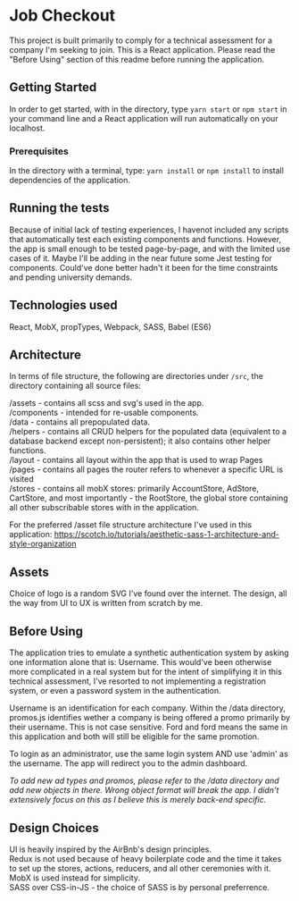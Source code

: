 # Job Checkout

This project is built primarily to comply for a technical assessment for a company I'm seeking to join. This is a React application. Please read the "Before Using" section of this readme before running the application.

## Getting Started

In order to get started, with in the directory, type `yarn start` or `npm start` in your command line and a React application will run automatically on your localhost.

### Prerequisites

In the directory with a terminal, type:
```yarn install``` or
```npm install``` to install dependencies of the application.


## Running the tests

Because of initial lack of testing experiences, I havenot included any scripts that automatically test each existing components and functions. However, the app is small enough to be tested page-by-page, and with the limited use cases of it. Maybe I'll be adding in the near future some Jest testing for components. Could've done better hadn't it been for the time constraints and pending university demands.

## Technologies used

React, MobX, propTypes, Webpack, SASS, Babel (ES6)

## Architecture

In terms of file structure, the following are directories under `/src`, the directory containing all source files:

/assets - contains all scss and svg's used in the app.<br />
/components - intended for re-usable components.<br />
/data - contains all prepopulated data.<br />
/helpers - contains all CRUD helpers for the populated data (equivalent to a database backend except non-persistent); it also contains other helper functions.<br />
/layout - contains all layout within the app that is used to wrap Pages<br />
/pages - contains all pages the router refers to whenever a specific URL is visited<br />
/stores - contains all mobX stores: primarily AccountStore, AdStore, CartStore, and most importantly - the RootStore, the global store containing all other subscribable stores with in the application.<br />

For the preferred /asset file structure architecture I've used in this application: https://scotch.io/tutorials/aesthetic-sass-1-architecture-and-style-organization

## Assets

Choice of logo is a random SVG I've found over the internet. The design, all the way from UI to UX is written from scratch by me.

## Before Using

The application tries to emulate a synthetic authentication system by asking one information alone that is: Username. This would've been otherwise more complicated in a real system but for the intent of simplifying it in this technical assessment, I've resorted to not implementing a registration system, or even a password system in the authentication.

Username is an identification for each company. Within the /data directory, promos.js identifies wether a company is being offered a promo primarily by their username. This is not case sensitive. Ford and ford means the same in this application and both will still be eligible for the same promotion.

To login as an administrator, use the same login system AND use 'admin' as the username. The app will redirect you to the admin dashboard.

*To add new ad types and promos, please refer to the /data directory and add new objects in there. Wrong object format will break the app. I didn't extensively focus on this as I believe this is merely back-end specific.*

## Design Choices

UI is heavily inspired by the AirBnb's design principles. <br />
Redux is not used because of heavy boilerplate code and the time it takes to set up the stores, actions, reducers, and all other ceremonies with it. MobX is used instead for simplicity.<br />
SASS over CSS-in-JS - the choice of SASS is by personal preferrence. <br />
